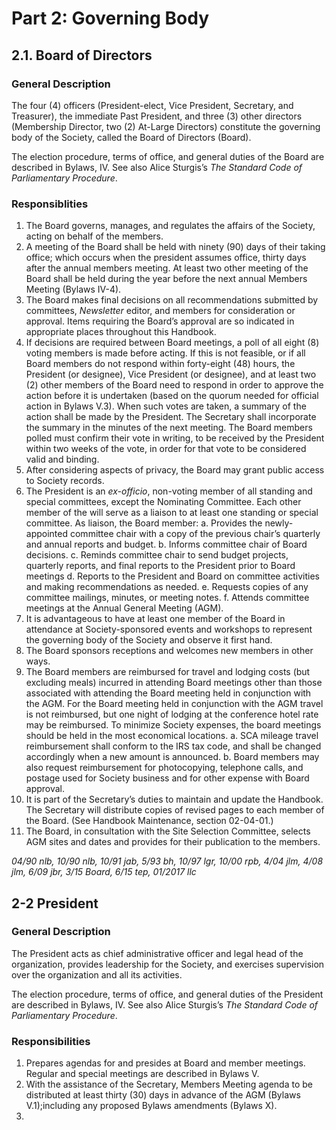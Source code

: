 
# Part 2: Governing Body

## 2.1. Board of Directors

### General Description

The four (4) officers (President-elect, Vice President, Secretary, and Treasurer), the immediate Past President, and three (3) other directors (Membership Director, two (2) At-Large Directors) constitute the governing body of the Society, called the Board of Directors (Board).

The election procedure, terms of office, and general duties of the Board are described in Bylaws, IV. See also Alice Sturgis’s _The Standard Code of Parliamentary Procedure_.

### Responsiblities

1. The Board governs, manages, and regulates the affairs of the Society, acting on behalf of the members.
2. A meeting of the Board shall be held with ninety (90) days of their taking office; which occurs when the president assumes office, thirty days after the annual members meeting. At least two other meeting of the Board shall be held during the year before the next annual Members Meeting (Bylaws IV-4).
3. The Board makes final decisions on all recommendations submitted by committees, _Newsletter_ editor, and members for consideration or approval. Items requiring the Board’s approval are so indicated in appropriate places throughout this Handbook.
4. If decisions are required between Board meetings, a poll of all eight (8) voting members is made before acting. If this is not feasible, or if all Board members do not respond within forty-eight (48) hours, the President (or designee), Vice President (or designee), and at least two (2) other members of the Board need to respond in order to approve the action before it is undertaken (based on the quorum needed for official action in Bylaws V.3). When such votes are taken, a summary of the action shall be made by the President. The Secretary shall incorporate the summary in the minutes of the next meeting. The Board members polled must confirm their vote in writing, to be received by the President within two weeks of the vote, in order for that vote to be considered valid and binding.
5. After considering aspects of privacy, the Board may grant public access to Society records.
6. The President is an _ex-officio_, non-voting member of all standing and special committees, except the Nominating Committee. Each other member of the will serve as a liaison to at least one standing or special committee. As liaison, the Board member:
      a. Provides the newly-appointed committee chair with a copy of the previous chair’s quarterly and annual reports and budget.
      b. Informs committee chair of Board decisions.
      c. Reminds committee chair to send budget projects, quarterly reports, and final reports to the President prior to Board meetings
      d. Reports to the President and Board on committee activities and making recommendations as needed.
      e. Requests copies of any committee mailings, minutes, or meeting notes.
      f. Attends committee meetings at the Annual General Meeting (AGM).
7. It is advantageous to have at least one member of the Board in attendance at Society-sponsored events and workshops to represent the governing body of the Society and observe it first hand.
8. The Board sponsors receptions and welcomes new members in other ways.
9. The Board members are reimbursed for travel and lodging costs (but excluding meals) incurred in attending Board meetings other than those associated with attending the Board meeting held in conjunction with the AGM. For the Board meeting held in conjunction with the AGM travel is not reimbursed, but one night of lodging at the conference hotel rate may be reimbursed. To minimize Society expenses, the board meetings should be held in the most economical locations.
      a. SCA mileage travel reimbursement shall conform to the IRS tax code, and shall be changed accordingly when a new amount is announced.
      b. Board members may also request reimbursement for photocopying, telephone calls, and postage used for Society business and for other expense with Board approval.
10. It is part of the Secretary’s duties to maintain and update the Handbook. The Secretary will distribute copies of revised pages to each member of the Board. (See Handbook Maintenance, section 02-04-01.)
11. The Board, in consultation with the Site Selection Committee, selects AGM sites and dates and provides for their publication to the members.

_04/90 nlb, 10/90 nlb, 10/91 jab, 5/93 bh, 10/97 lgr, 10/00 rpb, 4/04 jlm, 4/08 jlm, 6/09 jbr, 3/15 Board, 6/15 tep, 01/2017 llc_

## 2-2 President

### General Description

The President acts as chief administrative officer and legal head of the organization, provides leadership for the Society, and exercises supervision over the organization and all its activities.

The election procedure, terms of office, and general duties of the President are described in Bylaws, IV. See also Alice Sturgis’s _The Standard Code of Parliamentary Procedure_.

### Responsibilities

1. Prepares agendas for and presides at Board and member meetings. Regular and special meetings are described in Bylaws V.
2. With the assistance of the Secretary, Members Meeting agenda to be distributed at least thirty (30) days in advance of the AGM (Bylaws V.1);including any proposed Bylaws amendments (Bylaws X).
3. 



